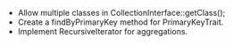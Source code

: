 - Allow multiple classes in CollectionInterface::getClass();
- Create a findByPrimaryKey method for PrimaryKeyTrait.
- Implement RecursiveIterator for aggregations.
